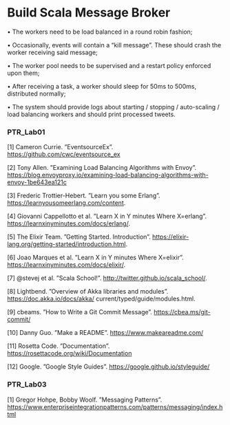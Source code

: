 # Build Scala Message Broker
• The workers need to be load balanced in a round robin fashion;

• Occasionally, events will contain a “kill message”. These should crash the worker receiving said message;

• The worker pool needs to be supervised and a restart policy enforced upon them;

• After receiving a task, a worker should sleep for 50ms to 500ms, distributed normally;

• The system should provide logs about starting / stopping / auto-scaling / load balancing workers and should print processed tweets.
### PTR_Lab01
[1] Cameron Currie. ”EventsourceEx”. https://github.com/cwc/eventsource_ex

[2] Tony Allen. ”Examining Load Balancing Algorithms with Envoy”. https://blog.envoyproxy.io/examining-load-balancing-algorithms-with-envoy-1be643ea121c

[3] Frederic Trottier-Hebert. ”Learn you some Erlang”. https://learnyousomeerlang.com/content.

[4] Giovanni Cappellotto et al. ”Learn X in Y minutes Where X=erlang”. https://learnxinyminutes.com/docs/erlang/.

[5] The Elixir Team. ”Getting Started. Introduction”. https://elixir-lang.org/getting-started/introduction.html.

[6] Joao Marques et al. ”Learn X in Y minutes Where X=elixir”. https://learnxinyminutes.com/docs/elixir/.

[7] @stevej et al. ”Scala School!”. http://twitter.github.io/scala_school/.

[8] Lightbend. ”Overview of Akka libraries and modules”. https://doc.akka.io/docs/akka/ current/typed/guide/modules.html.

[9] cbeams. ”How to Write a Git Commit Message”. https://cbea.ms/git-commit/

[10] Danny Guo. ”Make a README”. https://www.makeareadme.com/

[11] Rosetta Code. ”Documentation”. https://rosettacode.org/wiki/Documentation

[12] Google. ”Google Style Guides”. https://google.github.io/styleguide/

### PTR_Lab03

[1] Gregor Hohpe, Bobby Woolf. ”Messaging Patterns”. https://www.enterpriseintegrationpatterns.com/patterns/messaging/index.html